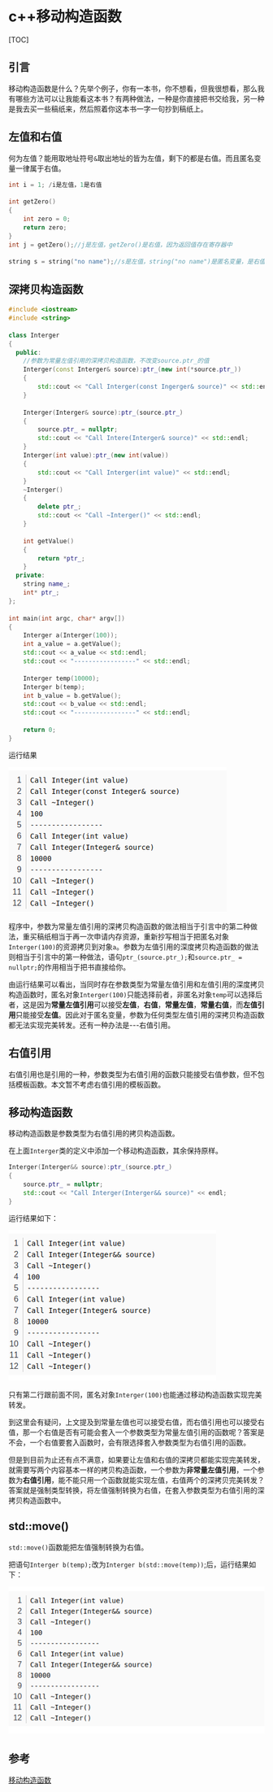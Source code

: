 # c++移动构造函数

[TOC]

## 引言

移动构造函数是什么？先举个例子，你有一本书，你不想看，但我很想看，那么我有哪些方法可以让我能看这本书？有两种做法，一种是你直接把书交给我，另一种是我去买一些稿纸来，然后照着你这本书一字一句抄到稿纸上。

## 左值和右值

何为左值？能用取地址符号`&`取出地址的皆为左值，剩下的都是右值。而且匿名变量一律属于右值。

```c++
int i = 1; /i是左值，1是右值

int getZero()
{
    int zero = 0;
    return zero;
}
int j = getZero();//j是左值，getZero()是右值，因为返回值存在寄存器中

string s = string("no name");//s是左值，string("no name")是匿名变量，是右值。
```

## 深拷贝构造函数

```c++
#include <iostream>
#include <string>

class Interger
{
  public:
    //参数为常量左值引用的深拷贝构造函数，不改变source.ptr_的值
    Interger(const Interger& source):ptr_(new int(*source.ptr_))
    {
        std::cout << "Call Interger(const Ingerger& source)" << std::endl;
    }
    
    Interger(Interger& source):ptr_(source.ptr_)
    {
        source.ptr_ = nullptr;
        std::cout << "Call Intere(Interger& source)" << std::endl;
    }
    Interger(int value):ptr_(new int(value))
    {
        std::cout << "Call Interger(int value)" << std::endl;
    }
    ~Interger()
    {
        delete ptr_;
        std::cout << "Call ~Interger()" << std::endl;
    }
    
    int getValue()
    {
        return *ptr_;
    }
  private:
    string name_;
    int* ptr_;
};

int main(int argc, char* argv[])
{
    Interger a(Interger(100));
    int a_value = a.getValue();
    std::cout << a_value << std::endl;
    std::cout << "-----------------" << std::endl;
    
    Interger temp(10000);
    Interger b(temp);
    int b_value = b.getValue();
    std::cout << b_value << std::endl;
    std::cout << "-----------------" << std::endl;
    
    return 0;
}
```

运行结果

![1577257070657](img/execuate_result.png)

程序中，参数为常量左值引用的深拷贝构造函数的做法相当于引言中的第二种做法，重买稿纸相当于再一次申请内存资源，重新抄写相当于把匿名对象`Interger(100)`的资源拷贝到对象`a`。参数为左值引用的深度拷贝构造函数的做法则相当于引言中的第一种做法，语句`ptr_(source.ptr_);`和`source.ptr_ = nullptr;`的作用相当于把书直接给你。

由运行结果可以看出，当同时存在参数类型为常量左值引用和左值引用的深度拷贝构造函数时，匿名对象`Interger(100)`只能选择前者，非匿名对象`temp`可以选择后者，这是因为**常量左值引用**可以接受**左值**，**右值**，**常量左值**，**常量右值**，而**左值引用**只能接受**左值**。因此对于匿名变量，参数为任何类型左值引用的深拷贝构造函数都无法实现完美转发。还有一种办法是---右值引用。

## 右值引用

右值引用也是引用的一种，参数类型为右值引用的函数只能接受右值参数，但不包括模板函数。本文暂不考虑右值引用的模板函数。

## 移动构造函数

移动构造函数是参数类型为右值引用的拷贝构造函数。

在上面`Interger`类的定义中添加一个移动构造函数，其余保持原样。

```c++
Interger(Interger&& source):ptr_(source.ptr_)
{
    source.ptr_ = nullptr;
    std::cout << "Call Interger(Interger&& source)" << endl;
}
```

运行结果如下：

![1577258310563](img/execuate_result1.png)

只有第二行跟前面不同，匿名对象`Interger(100)`也能通过移动构造函数实现完美转发。

到这里会有疑问，上文提及到常量左值也可以接受右值，而右值引用也可以接受右值，那一个右值是否有可能会套入一个参数类型为常量左值引用的函数呢？答案是不会，一个右值要套入函数时，会有限选择套入参数类型为右值引用的函数。

但是到目前为止还有点不满意，如果要让左值和右值的深拷贝都能实现完美转发，就需要写两个内容基本一样的拷贝构造函数，一个参数为**非常量左值引用**，一个参数为**右值引用**，能不能只用一个函数就能实现左值，右值两个的深拷贝完美转发？答案就是强制类型转换，将左值强制转换为右值，在套入参数类型为右值引用的深拷贝构造函数中。

## std::move()

`std::move()`函数能把左值强制转换为右值。

把语句`Interger b(temp);`改为`Interger b(std::move(temp))`;后，运行结果如下：

![1577259128060](img/execuate_result2.png)

## 参考

[移动构造函数](https://blog.csdn.net/weixin_36725931/article/details/85218924)

